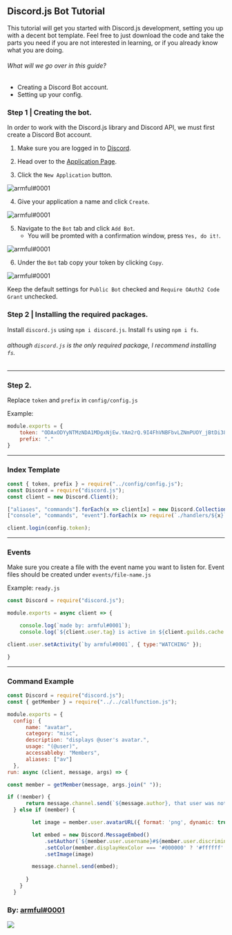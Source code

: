 ## Discord.js Bot Tutorial

This tutorial will get you started with Discord.js development, setting you up with a decent bot template.
Feel free to just download the code and take the parts you need if you are not interested in learning, or if you already know what you are doing.

###### What will we go over in this guide?

- Creating a Discord Bot account.
- Setting up your config.

### Step 1 | Creating the bot.

In order to work with the Discord.js library and Discord API, we must first create a Discord Bot account.

1. Make sure you are logged in to [Discord](https://discord.com).
2. Head over to the [Application Page](https://discord.com/developers/applications).

3. Click the `New Application` button.

![armful#0001](https://i.imgur.com/T5b5eJi.png)

4. Give your application a name and click `Create`.

![armful#0001](https://i.imgur.com/uez6R6g.png)

5. Navigate to the `Bot` tab and click `Add Bot`.
    - You will be promted with a confirmation window, press `Yes, do it!`.

![armful#0001](https://i.imgur.com/v4lV2uR.png)

6. Under the `Bot` tab copy your token by clicking `Copy`.

![armful#0001](https://i.imgur.com/QCWJmXb.png)

Keep the default settings for `Public Bot` checked and `Require OAuth2 Code Grant` unchecked.

### Step 2 | Installing the required packages.

Install `discord.js` using `npm i discord.js`.
Install `fs` using `npm i fs`.

###### although `discord.js` is the only *required* package, I recommend installing `fs`.

---
    
### Step 2.

Replace `token` and `prefix` in `config/config.js`

Example:
```js
module.exports = {
    token: "ODAxODYyNTMzNDA1MDgxNjEw.YAm2rQ.9I4FhVNBFbvLZNmPUOY_jBtDi38",
    prefix: "."
}
```

---

### Index Template
```js
const { token, prefix } = require("../config/config.js");
const Discord = require("discord.js");
const client = new Discord.Client();

["aliases", "commands"].forEach(x => client[x] = new Discord.Collection());
["console", "commands", "event"].forEach(x => require(`./handlers/${x}`)(client));

client.login(config.token);
```

---

### Events

Make sure you create a file with the event name you want to listen for.
Event files should be created under `events/file-name.js`

Example: `ready.js`
```js
const Discord = require("discord.js");

module.exports = async client => {

    console.log(`made by: armful#0001`);
    console.log(`${client.user.tag} is active in ${client.guilds.cache.size} server(s)\nServing ${client.users.cache.size} user(s).`);

client.user.setActivity(`by armful#0001`, { type:"WATCHING" });

}
```

---

### Command Example
```js
const Discord = require("discord.js");
const { getMember } = require("../../callfunction.js");

module.exports = {
  config: {
      name: "avatar",
      category: "misc",
      description: "displays @user's avatar.",
      usage: "(@user)",
      accessableby: "Members",
      aliases: ["av"]
  },
run: async (client, message, args) => {

const member = getMember(message, args.join(" "));

if (!member) {
      return message.channel.send(`${message.author}, that user was not found.\nUsage: \`.avatar @user\``);
  } else if (member) {

        let image = member.user.avatarURL({ format: 'png', dynamic: true, size: 1024 });

        let embed = new Discord.MessageEmbed()
            .setAuthor(`${member.user.username}#${member.user.discriminator}'s Avatar`)
            .setColor(member.displayHexColor === '#000000' ? '#ffffff' : member.displayHexColor)
            .setImage(image)

        message.channel.send(embed);
        
      }
    }
  }
```

### By: [armful#0001](https://github.com/armfxl)

<p>
<a href="https://nodei.co/npm/discord.js/"><img src="https://nodei.co/npm/discord.js.png?downloads=true&stars=true"></a>
</p>
